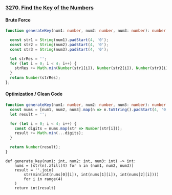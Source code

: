 ### [3270. Find the Key of the Numbers](https://leetcode.com/problems/find-the-key-of-the-numbers)
#### Brute Force
```Typescript
function generateKey(num1: number, num2: number, num3: number): number {

  const str1 = String(num1).padStart(4, '0');
  const str2 = String(num2).padStart(4, '0');
  const str3 = String(num3).padStart(4, '0');

  let strRes = '';
  for (let i = 0; i < 4; i++) {
    strRes += Math.min(Number(str1[i]), Number(str2[i]), Number(str3[i]));
  }
  return Number(strRes);
};
```
#### Optimization / Clean Code
```Typescript
function generateKey(num1: number, num2: number, num3: number): number {
  const nums = [num1, num2, num3].map(n => n.toString().padStart(4, '0'));
  let result = '';

  for (let i = 0; i < 4; i++) {
    const digits = nums.map(str => Number(str[i]));
    result += Math.min(...digits);
  }

  return Number(result);
}
```
```Python3
def generate_key(num1: int, num2: int, num3: int) -> int:
    nums = [str(n).zfill(4) for n in (num1, num2, num3)]
    result = ''.join(
        str(min(int(nums[0][i]), int(nums[1][i]), int(nums[2][i])))
        for i in range(4)
    )
    return int(result)
```
